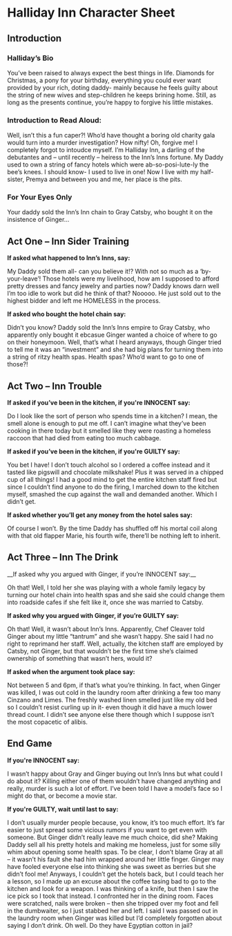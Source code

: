 <h1> Halliday Inn Character Sheet </h1>

<h2> Introduction </h2>

<h3> Halliday’s Bio </h3>

<p>You’ve been raised to always expect the best things in life. Diamonds for Christmas, a pony for your birthday, everything you could ever want provided by your rich, doting daddy- mainly because he feels guilty about the string of new wives and step-children he keeps brining home. Still, as long as the presents continue, you’re happy to forgive his little mistakes.   </p>

<h3> Introduction to Read Aloud: </h3>

<p> Well, isn’t this a fun caper?! Who’d have thought a boring old charity gala would turn into a murder investigation? How nifty! Oh, forgive me! I completely forgot to intoudce myself. I’m Halliday Inn, a darling of the debutantes and – until recently – heiress to the Inn’s Inns fortune. My Daddy used to own a string of fancy hotels which were ab-so-posi-lute-ly the bee’s knees. I should know- I used to live in one! Now I live with my half-sister, Premya and between you and me, her place is the pits. </p>

<h3> For Your Eyes Only </h3>

<p> Your daddy sold the Inn’s Inn chain to Gray Catsby, who bought it on the insistence of Ginger…  </p>


<h2> Act One – Inn Sider Training </h2>

__If asked what happened to Inn’s Inns, say:__

<p> My Daddy sold them all- can you believe it!? With not so much as a ‘by-your-leave’! Those hotels were my livelihood, how am I supposed to afford pretty dresses and fancy jewelry and parties now? Daddy knows darn well I’m too idle to work but did he think of that? Nooooo. He just sold out to the highest bidder and left me HOMELESS in the process.  </p>
  
__If asked who bought the hotel chain say:__

<p>Didn’t you know? Daddy sold the Inn’s Inns empire to Gray Catsby, who apparently only bought it ebcasue Ginger wanted a choice of where to go on their honeymoon. Well, that’s what I heard anyways, though Ginger tried to tell me it was an “investment” and she had big plans for turning them into a string of ritzy health spas. Health spas? Who’d want to go to one of those?!  </p>


<h2> Act Two – Inn Trouble </h2>
  
__If asked if you’ve been in the kitchen, if you're INNOCENT say:__
<p> Do I look like the sort of person who spends time in a kitchen? I mean, the smell alone is enough to put me off. I can’t imagine what they’ve been cooking in there today but it smelled like they were roasting a homeless raccoon that had died from eating too much cabbage.  </p>

__If asked if you’ve been in the kitchen, if you're GUILTY say:__
<p> You bet I have! I don’t touch alcohol so I ordered a coffee instead and it tasted like pigswill and chocolate milkshake! Plus it was served in a chipped cup of all things! I had a good mind to get the entire kitchen staff fired but since I couldn’t find anyone to do the firing, I marched down to the kitchen myself, smashed the cup against the wall and demanded another. Which I didn’t get.  </p>

__If asked whether you’ll get any money from the hotel sales say:__
<p> Of course I won’t. By the time Daddy has shuffled off his mortal coil along with that old flapper Marie, his fourth wife, there’ll be nothing left to inherit.  </p>


<h2> Act Three – Inn The Drink </h2>
__If asked why you argued with Ginger, if you’re INNOCENT say:__

<p> Oh that! Well, I told her she was playing with a whole family legacy by turning our hotel chain into health spas and she said she could change them into roadside cafes if she felt like it, once she was married to Catsby. </p>
  
__If asked why you argued with Ginger, if you’re GUILTY say:__

<p> Oh that! Well, it wasn’t about Inn’s Inns. Apparently, Chef Cleaver told Ginger about my little “tantrum” and she wasn’t happy. She said I had no right to reprimand her staff. Well, actually, the kitchen staff are employed by Catsby, not Ginger, but that wouldn’t be the first time she’s claimed ownership of something that wasn’t hers, would it?   </p>

__If asked when the argument took place say:__

<p> Not between 5 and 6pm, if that’s what you’re thinking. In fact, when Ginger was killed, I was out cold in the laundry room after drinking a few too many Cinzano and Limes. The freshly washed linen smelled just like my old bed so I couldn’t resist curling up in it- even though it did have a much lower thread count. I didn’t see anyone else there though which I suppose isn’t the most copacetic of alibis.  </p>

<h2> End Game </h2>

__If you're INNOCENT say:__

<p> I wasn’t happy about Gray and Ginger buying out Inn’s Inns but what could I do about it? Killing either one of them wouldn’t have changed anything and really, murder is such a lot of effort. I’ve been told I have a model’s face so I might do that, or become a movie star.  </p>

__If you're GUILTY, wait until last to say:__

<p> I don’t usually murder people because, you know, it’s too much effort. It’s far easier to just spread some vicious rumors if you want to get even with someone. But Ginger didn’t really leave me much choice, did she? Making Daddy sell all his pretty hotels and making me homeless, just for some silly whim about opening some health spas. To be clear, I don’t blame Gray at all – it wasn’t his fault she had him wrapped around her little finger. Ginger may have fooled everyone else into thinking she was sweet as berries but she didn’t fool me! Anyways, I couldn’t get the hotels back, but I could teach her a lesson, so I made up an excuse about the coffee tasing bad to go to the kitchen and look for a weapon. I was thinking of a knife, but then I saw the ice pick so I took that instead. I confronted her in the dining room. Faces were scratched, nails were broken – then she tripped over my foot and fell in the dumbwaiter, so I just stabbed her and left. I said I was passed out in the laundry room when Ginger was killed but I’d completely forgotten about saying I don’t drink. Oh well. Do they have Egyptian cotton in jail?  </p>

